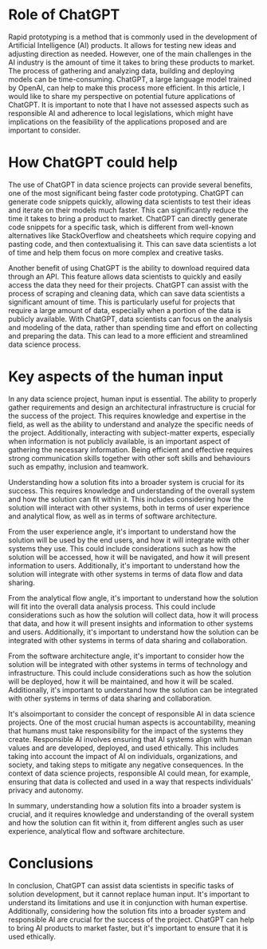 
# Role of ChatGPT

Rapid prototyping is a method that is commonly used in the development of Artificial Intelligence (AI) products. It allows for testing new ideas and adjusting direction as needed. However, one of the main challenges in the AI industry is the amount of time it takes to bring these products to market. The process of gathering and analyzing data, building and deploying models can be time-consuming. ChatGPT, a large language model trained by OpenAI, can help to make this process more efficient. In this article, I would like to share my perspective on potential future applications of ChatGPT. It is important to note that I have not assessed aspects such as responsible AI and adherence to local legislations, which might have implications on the feasibility of the applications proposed and are important to consider.

# How ChatGPT could help

The use of ChatGPT in data science projects can provide several benefits, one of the most significant being faster code prototyping. ChatGPT can generate code snippets quickly, allowing data scientists to test their ideas and iterate on their models much faster. This can significantly reduce the time it takes to bring a product to market. ChatGPT can directly generate code snippets for a specific task, which is different from well-known alternatives like StackOverflow and cheatsheets which require copying and pasting code, and then contextualising it. This can save data scientists a lot of time and help them focus on more complex and creative tasks.

Another benefit of using ChatGPT is the ability to download required data through an API. This feature allows data scientists to quickly and easily access the data they need for their projects. ChatGPT can assist with the process of scraping and cleaning data, which can save data scientists a significant amount of time. This is particularly useful for projects that require a large amount of data, especially when a portion of the data is publicly available. With ChatGPT, data scientists can focus on the analysis and modeling of the data, rather than spending time and effort on collecting and preparing the data. This can lead to a more efficient and streamlined data science process.

# Key aspects of the human input

In any data science project, human input is essential. The ability to properly gather requirements and design an architectural infrastructure is crucial for the success of the project. This requires knowledge and expertise in the field, as well as the ability to understand and analyze the specific needs of the project. Additionally, interacting with subject-matter experts, especially when information is not publicly available, is an important aspect of gathering the necessary information. Being efficient and effective requires strong communication skills together with other soft skills and behaviours such as empathy, inclusion and teamwork.

Understanding how a solution fits into a broader system is crucial for its success. This requires knowledge and understanding of the overall system and how the solution can fit within it. This includes considering how the solution will interact with other systems, both in terms of user experience and analytical flow, as well as in terms of software architecture.

From the user experience angle, it's important to understand how the solution will be used by the end users, and how it will integrate with other systems they use. This could include considerations such as how the solution will be accessed, how it will be navigated, and how it will present information to users. Additionally, it's important to understand how the solution will integrate with other systems in terms of data flow and data sharing.

From the analytical flow angle, it's important to understand how the solution will fit into the overall data analysis process. This could include considerations such as how the solution will collect data, how it will process that data, and how it will present insights and information to other systems and users. Additionally, it's important to understand how the solution can be integrated with other systems in terms of data sharing and collaboration.

From the software architecture angle, it's important to consider how the solution will be integrated with other systems in terms of technology and infrastructure. This could include considerations such as how the solution will be deployed, how it will be maintained, and how it will be scaled. Additionally, it's important to understand how the solution can be integrated with other systems in terms of data sharing and collaboration.

It's alsoimportant to consider the concept of responsible AI in data science projects. One of the most crucial human aspects is accountability, meaning that humans must take responsibility for the impact of the systems they create. Responsible AI involves ensuring that AI systems align with human values and are developed, deployed, and used ethically. This includes taking into account the impact of AI on individuals, organizations, and society, and taking steps to mitigate any negative consequences. In the context of data science projects, responsible AI could mean, for example, ensuring that data is collected and used in a way that respects individuals' privacy and autonomy.

In summary, understanding how a solution fits into a broader system is crucial, and it requires knowledge and understanding of the overall system and how the solution can fit within it, from different angles such as user experience, analytical flow and software architecture.

# Conclusions

In conclusion, ChatGPT can assist data scientists in specific tasks of solution development, but it cannot replace human input. It's important to understand its limitations and use it in conjunction with human expertise. Additionally, considering how the solution fits into a broader system and responsible AI are crucial for the success of the project. ChatGPT can help to bring AI products to market faster, but it's important to ensure that it is used ethically.


